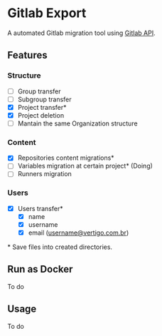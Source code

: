# Gitlab Export

A automated Gitlab migration tool using [Gitlab API](https://docs.gitlab.com/ee/api/).

## Features

### Structure

- [ ] Group transfer
- [ ] Subgroup transfer
- [x] Project transfer*
- [x] Project deletion
- [ ] Mantain the same Organization structure

### Content

- [x] Repositories content migrations*
- [ ] Variables migration at certain project* (Doing)
- [ ] Runners migration

### Users

- [x] Users transfer*
  - [x] name
  - [x] username
  - [x] email (username@vertigo.com.br)

\* Save files into created directories.

## Run as Docker
To do

## Usage
To do